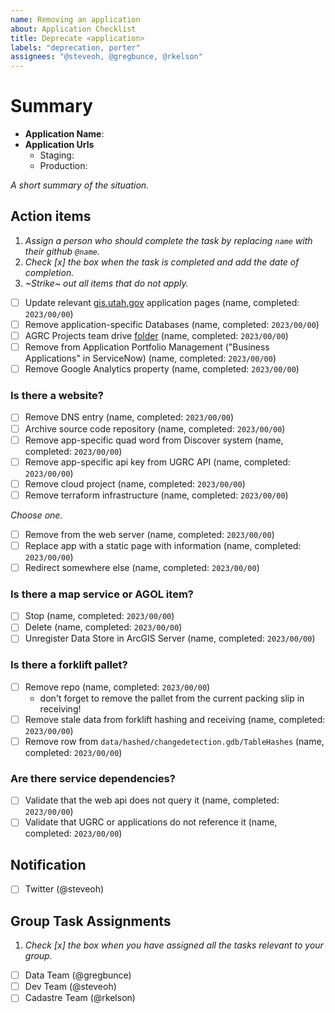 ```yaml
---
name: Removing an application
about: Application Checklist
title: Deprecate <application>
labels: "deprecation, porter"
assignees: "@steveoh, @gregbunce, @rkelson"
---
```


# Summary

- **Application Name**:
- **Application Urls**
  - Staging: 
  - Production: 

_A short summary of the situation._

## Action items

1. _Assign a person who should complete the task by replacing `name` with their github `@name`._
1. _Check [x] the box when the task is completed and add the date of completion._
1. _~Strike~ out all items that do not apply._

- [ ] Update relevant [gis.utah.gov](https://gis.utah.gov/developer/application) application pages (name, completed: `2023/00/00`)
- [ ] Remove application-specific Databases (name, completed: `2023/00/00`)
- [ ] AGRC Projects team drive [folder](https://drive.google.com/drive/folders/0AIVByxAYHd4oUk9PVA) (name, completed: `2023/00/00`)
- [ ] Remove from Application Portfolio Management ("Business Applications" in ServiceNow) (name, completed: `2023/00/00`)
- [ ] Remove Google Analytics property (name, completed: `2023/00/00`)

### Is there a website?

- [ ] Remove DNS entry (name, completed: `2023/00/00`)
- [ ] Archive source code repository (name, completed: `2023/00/00`)
- [ ] Remove app-specific quad word from Discover system (name, completed: `2023/00/00`)
- [ ] Remove app-specific api key from UGRC API (name, completed: `2023/00/00`)
- [ ] Remove cloud project (name, completed: `2023/00/00`)
- [ ] Remove terraform infrastructure (name, completed: `2023/00/00`)

_Choose one._

- [ ] Remove from the web server (name, completed: `2023/00/00`)
- [ ] Replace app with a static page with information (name, completed: `2023/00/00`)
- [ ] Redirect somewhere else (name, completed: `2023/00/00`)

### Is there a map service or AGOL item?

- [ ] Stop (name, completed: `2023/00/00`)
- [ ] Delete (name, completed: `2023/00/00`)
- [ ] Unregister Data Store in ArcGIS Server (name, completed: `2023/00/00`)

### Is there a forklift pallet?

- [ ] Remove repo (name, completed: `2023/00/00`)
  - don't forget to remove the pallet from the current packing slip in receiving!
- [ ] Remove stale data from forklift hashing and receiving (name, completed: `2023/00/00`)
- [ ] Remove row from `data/hashed/changedetection.gdb/TableHashes` (name, completed: `2023/00/00`)

### Are there service dependencies?

- [ ] Validate that the web api does not query it (name, completed: `2023/00/00`)
- [ ] Validate that UGRC or applications do not reference it (name, completed: `2023/00/00`)

## Notification

- [ ] Twitter (@steveoh)

## Group Task Assignments

1. _Check [x] the box when you have assigned all the tasks relevant to your group._

- [ ] Data Team (@gregbunce)
- [ ] Dev Team (@steveoh)
- [ ] Cadastre Team (@rkelson)
